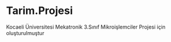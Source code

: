 # Tarim.Projesi
Kocaeli Üniversitesi Mekatronik 3.Sınıf Mikroişlemciler Projesi için oluşturulmuştur
